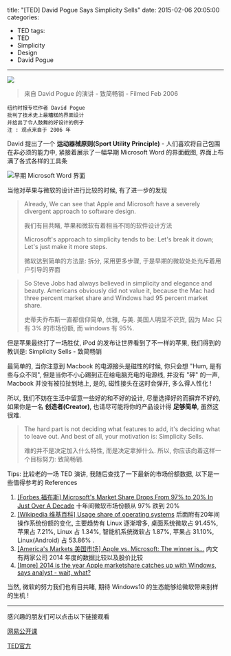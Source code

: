 title: "[TED] David Pogue Says Simplicity Sells"
date: 2015-02-06 20:05:00
categories:
- TED
tags:
- TED
- Simplicity
- Design
- David Pogue
---
![](http://7vii26.com1.z0.glb.clouddn.com/TED-David-Pogue-Says-Simplicity-Sells.jpg)

> 来自 David Pogue 的演讲 - 致简畅销 - Filmed Feb 2006 

    纽约时报专栏作者 David Pogue
	批判了技术史上最糟糕的界面设计
	并给出了令人鼓舞的好设计的例子
	注 : 观点来自于 2006 年

David 提出了一个 **运动器械原则(Sport Utility Principle)** - 人们喜欢将自己包围在非必须的能力中, 紧接着展示了一幅早期 Microsoft Word 的界面截图, 界面上布满了各式各样的工具条

![早期 Microsoft Word 界面](http://7vii26.com1.z0.glb.clouddn.com/TED-David-Pogue-Says-Simplicity-Sells-Old-Microsoft.png)

当他对苹果与微软的设计进行比较的时候, 有了进一步的发现

> Already, We can see that Apple and Microsoft have a severely divergent approach to software design. 
> 
> 我们有目共睹, 苹果和微软有着相当不同的软件设计方法
> 
> Microsoft's approach to simplicity tends to be: Let's break it down; Let's just make it more steps. 
> 
> 微软达到简单的方法是: 拆分, 采用更多步骤, 于是早期的微软处处充斥着用户引导的界面

> So Steve Jobs had always believed in simplicity and elegance and beauty. Americans obviously did not value it, because the Mac had three percent market share and Windows had 95 percent market share.
>
> 史蒂夫乔布斯一直都信仰简单, 优雅, 与美. 美国人明显不识货, 因为 Mac 只有 3% 的市场份额, 而 windows 有 95%.

但是苹果最终打了一场胜仗, iPod 的发布让世界看到了不一样的苹果, 我们得到的教训是: Simplicity Sells - 致简畅销

最简单的, 当你注意到 Macbook 的电源接头是磁性的时候, 你只会想 "Hum, 是有些与众不同", 但是当你不小心踢到正在给电脑充电的电源线, 并没有 "砰" 的一声, Macbook 并没有被拉扯到地上, 是的, 磁性接头在这时会弹开, 多么得人性化 !

所以, 我们不妨在生活中留意一些好的和不好的设计, 尽量选择好的而摒弃不好的, 如果你是一名 **创造者(Creator)**, 也请尽可能将你的产品设计得 **足够简单**, 虽然这很难.

> The hard part is not deciding what features to add, it's deciding what to leave out. And best of all, your motivation is: Simplicity Sells. 
> 
> 难的并不是决定加入什么特性, 而是决定拿掉什么. 所以, 你应该向着这样一个目标努力: 致简畅销. 

Tips: 比较老的一场 TED 演讲, 我随后查找了一下最新的市场份额数据, 以下是一些值得参考的 References

1. [[Forbes 福布斯] Microsoft's Market Share Drops From 97% to 20% In Just Over A Decade](http://www.forbes.com/sites/timworstall/2012/12/13/microsofts-market-share-drops-from-97-to-20-in-just-over-a-decade/) 十年间微软市场份额从 97% 跌到 20%
2. [[Wikipedia 维基百科] Usage share of operating systems](http://en.wikipedia.org/wiki/Usage_share_of_operating_systems) 后面附有20年间操作系统份额的变化, 主要趋势有 Linux 逐渐增多, 桌面系统微软占 91.45%, 苹果占 7.21%, Linux 占 1.34%, 智能机系统微软占 1.87%, 苹果占 31.10%, Linux(Android) 占 53.86% .
3. [[America's Markets 美国市场] Apple vs. Microsoft: The winner is...](http://americasmarkets.usatoday.com/2014/07/23/apple-vs-microsoft-by-the-numbers/) 内文有两家公司 2014 年度的数据比较以及股价比较
4. [[Imore] 2014 is the year Apple marketshare catches up with Windows, says analyst - wait, what?](http://www.imore.com/2014-year-apple-catches-windows-says-analyst)

当然, 微软的努力我们也有目共睹, 期待 Windows10 的生态能够给微软带来别样的生机 !

----------

感兴趣的朋友们可以点击以下链接观看

[网易公开课](http://open.163.com/movie/2012/1/C/K/M7SM7LR5K_M7SM7T2CK.html)

[TED官方](https://www.ted.com/talks/david_pogue_says_simplicity_sells)